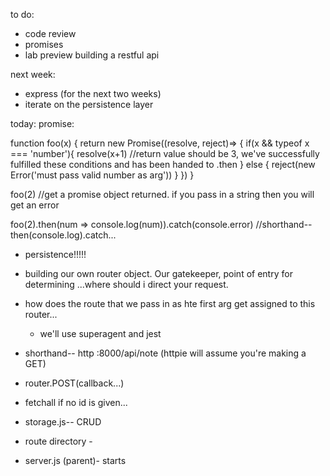 
to do:
- code review
- promises
- lab preview building a restful api

next week:
- express (for the next two weeks)
- iterate on the persistence layer

today:
promise:

function foo(x) {
  return new Promise((resolve, reject)=> {
    if(x && typeof x === 'number'){
      resolve(x+1) //return value should be 3, we've successfully fulfilled these conditions and   has been handed to .then
    } else {
      reject(new Error('must pass valid number as arg'))
    }
    })
}

foo(2) //get a promise object returned. if you pass in a string then you will get an error

foo(2).then(num => console.log(num)).catch(console.error) //shorthand-- then(console.log).catch...

- persistence!!!!!
- building our own router object. Our gatekeeper, point of entry for determining ...where should i direct your request.
- how does the route that we pass in as hte first arg get assigned to this router...
  - we'll use superagent and jest
- shorthand-- http :8000/api/note (httpie will assume you're making a GET)
- router.POST(callback...)
- fetchall if no id is given...

- storage.js-- CRUD
- route directory -
- server.js (parent)- starts
